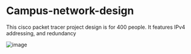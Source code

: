 # Campus-network-design
This cisco packet tracer project design is for 400 people. It features IPv4 addressing, and redundancy


![image](https://github.com/user-attachments/assets/cba35660-492e-43b6-b046-ae6ef2e5d435)
